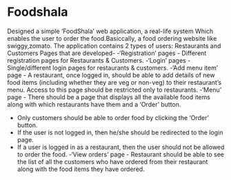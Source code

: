 # Foodshala
Designed a simple ‘FoodShala’ web application, a real-life system Which enables the user to order the food.Basiccally, a food ordering website like swiggy,zomato.
The application contains 2 types of users: Restaurants and Customers
Pages that are developed-
-‘Registration’ pages - Different registration pages for Restaurants & Customers. 
-‘Login’ pages - Single/different login pages for restaurants & customers.
-‘Add menu item’ page - A restaurant, once logged in, should be able to add details of new food items (including whether they are veg or non-veg) to their restaurant’s menu. Access to this page should be restricted only to
restaurants.
-‘Menu’ page - There should be a page that displays all the available food items along with which restaurants have them and a ‘Order’ button. 
 - Only customers should be able to order food by clicking the ‘Order’ button.
 - If the user is not logged in, then he/she should be redirected to the login page.
 - If a user is logged in as a restaurant, then the user should not be allowed to order the food.
-‘View orders’ page - Restaurant should be able to see the list of all the customers who have ordered from their restaurant along with the food items they have ordered.
